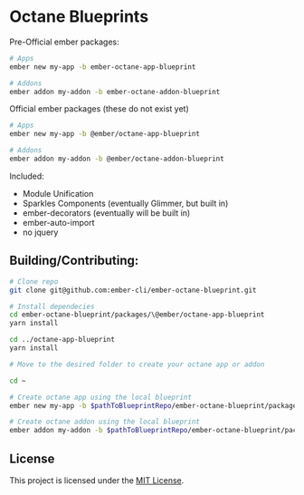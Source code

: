 Octane Blueprints
==============================================================================

Pre-Official ember packages:

```bash
# Apps
ember new my-app -b ember-octane-app-blueprint

# Addons
ember addon my-addon -b ember-octane-addon-blueprint
```

Official ember packages (these do not exist yet)
```bash
# Apps
ember new my-app -b @ember/octane-app-blueprint

# Addons
ember addon my-addon -b @ember/octane-addon-blueprint
```


Included:

 - Module Unification
 - Sparkles Components (eventually Glimmer, but built in)
 - ember-decorators (eventually will be built in)
 - ember-auto-import
 - no jquery


## Building/Contributing:
```bash
# Clone repo
git clone git@github.com:ember-cli/ember-octane-blueprint.git

# Install dependecies
cd ember-octane-blueprint/packages/\@ember/octane-app-blueprint
yarn install

cd ../octane-app-blueprint
yarn install

# Move to the desired folder to create your octane app or addon

cd ~

# Create octane app using the local blueprint
ember new my-app -b $pathToBlueprintRepo/ember-octane-blueprint/packages/\@ember/octane-app-blueprint

# Create octane addon using the local blueprint
ember addon my-addon -b $pathToBlueprintRepo/ember-octane-blueprint/packages/\@ember/octane-addon-blueprint

```

License
------------------------------------------------------------------------------

This project is licensed under the [MIT License](LICENSE.md).
